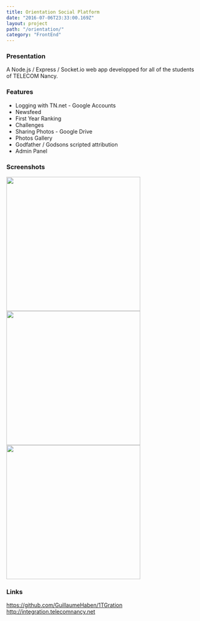 ```yaml
---
title: Orientation Social Platform
date: "2016-07-06T23:33:00.169Z"
layout: project
path: "/orientation/"
category: "FrontEnd"
---
```

### Presentation
A Node.js / Express / Socket<span>.</span>io web app developped for all of the students of TELECOM Nancy.

### Features
* Logging with TN<span>.</span>net - Google Accounts
* Newsfeed
* First Year Ranking
* Challenges
* Sharing Photos - Google Drive
* Photos Gallery
* Godfather / Godsons scripted attribution
* Admin Panel

### Screenshots
<a href="https://s32.postimg.org/456j1ejyd/orientation_01.png" target="_blank"><img src="https://s32.postimg.org/456j1ejyd/orientation_01.png" width="350px" /></a><br />
<a href="https://s32.postimg.org/eqqedeq9x/orientation-02.png" target="_blank"><img src="https://s32.postimg.org/eqqedeq9x/orientation-02.png" width="350px" /></a><br />
<a href="https://s32.postimg.org/8oirmx1tx/orientation-03.png" target="_blank"><img src="https://s32.postimg.org/8oirmx1tx/orientation-03.png" width="350px" /></a>

### Links
<a href="https://github.com/GuillaumeHaben/1TGration" target="_blank">https://github.com/GuillaumeHaben/1TGration</a>
<a href="http://integration.telecomnancy.net" target="_blank">http://integration.telecomnancy.net</a>
